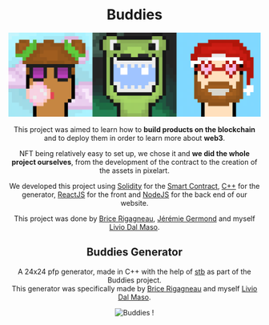 <h1 align="center">Buddies</h1>

<p align="center">
  <img src="example.png" width="750" title="Luxray for Lux and Raylib :o">
</p>

<p align="center">
  This project was aimed to learn how to <b>build products on the blockchain</b> and to deploy them in order to learn more about <b>web3</b>.<br>
</p>

<p align="center">
  NFT being relatively easy to set up, we chose it and <b>we did the whole project ourselves</b>, from the development of the contract to the creation of the assets in pixelart.<br>
</p>

<p align="center">
  We developed this project using <a href="https://soliditylang.org/">Solidity</a> for the <a href="https://en.wikipedia.org/wiki/Smart_contract">Smart Contract</a>, <a href="https://fr.wikipedia.org/wiki/C%2B%2B">C++</a> for the generator, <a href="https://fr.reactjs.org/">ReactJS</a> for the front and <a href="https://nodejs.org/en/">NodeJS</a> for the back end of our website.<br>
</p>

<p align="center">
  This project was done by <a href="https://github.com/bricerigagneau">Brice Rigagneau</a>, <a href="https://www.linkedin.com/in/jeremiegermond-984547211/">Jérémie Germond</a> and myself <a href="https://www.linkedin.com/in/livio-dal-maso-43a318198/">Livio Dal Maso</a>.
</p>

<h2 align="center">Buddies Generator</h2>
<p align="center">
  A 24x24 pfp generator, made in C++ with the help of <a href="https://github.com/nothings/stb">stb</a> as part of the Buddies project.<br>
  This generator was specifically made by <a href="https://github.com/bricerigagneau">Brice Rigagneau</a> and myself <a href="https://www.linkedin.com/in/livio-dal-maso-43a318198/">Livio Dal Maso</a>.
</p>

<p align="center">
  <img src="buddies.png" width="550" title="Buddies !">
</p>
